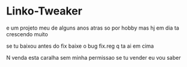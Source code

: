 # Linko-Tweaker 

e um projeto meu de alguns anos atras so por hobby mas hj em dia ta crescendo muito

se tu baixou antes do fix baixe o bug fix.reg q ta ai em cima

N venda esta caralha sem minha permissao
se tu vender eu vou saber
